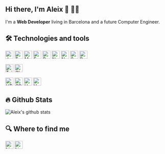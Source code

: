 ## Hi there, I'm Aleix 👋 :technologist:

<!--
**aleixmarsa/aleixmarsa** is a ✨ _special_ ✨ repository because its `README.md` (this file) appears on your GitHub profile.
-->

I'm a **Web Developer** living in Barcelona and a future Computer Engineer. 

## 🛠  Technologies and tools
<div align="left">
  <a href="#"><img src="https://img.shields.io/badge/JavaScript-282C34?logo=javascript&logoColor=F7DF1E" alt="JavaScript logo" title="JavaScript" height="25" /></a>
    <a href="#"><img src="https://img.shields.io/badge/Typescript-282C34?logo=typescript&logoColor=3178C6" alt="Typescript" title="Typescript" height="25" /></a>
  <a href="#"><img src="https://img.shields.io/badge/MongoDB-282C34?logo=mongodb&logoColor=07AC4F" alt="MongoDB" title="MongoDB" height="25" /></a>
  <a href="#"><img src="https://img.shields.io/badge/Express-282C34?logo=express&logoColor=61DAFB" alt="Express" title="Express" height="25" /></a>
  <a href="#"><img src="https://img.shields.io/badge/ReactJs-282C34?logo=react&logoColor=61DAFB" alt="ReactJs" title="ReactJs" height="25" /></a>
  <a href="#"><img src="https://img.shields.io/badge/NodeJs-282C34?logo=Nodedotjs&logoColor=6cc24a" alt="NodeJs" title="NodeJs" height="25" /></a>
    <a href="#"><img src="https://img.shields.io/badge/NextJs-282C34?logo=next.js&logoColor=white" alt="NextJs" title="NextJs" height="25" /></a>
  <a href="#"><img src="https://img.shields.io/badge/Socket.io-282C34?logo=socket.io&logoColor=white" alt="Socket.io" title="Socket.io" height="25" /></a>
  <a href="#"><img src="https://img.shields.io/badge/Redux-282C34?logo=redux&logoColor=7248b5" alt="Redux" title="Redux" height="25" /></a>  
 
  <a href="#"><img src="https://img.shields.io/badge/Tailwind%20UI-282C34?logo=tailwind-css&logoColor=07b0ce" alt="Tailwind" title="Tailwind" height="25" /></a>
  <a href="#"><img src="https://img.shields.io/badge/Chakra%20UI-282C34?logo=chakraui&logoColor=white" alt="Chakra" title="Chakra" height="25" /></a>
  
  <a href="#"><img src="https://img.shields.io/badge/HTML5-282C34?logo=html5&logoColor=E34F26" alt="HTML5" title="HTML5" height="25" /></a>
  <a href="#"><img src="https://img.shields.io/badge/CSS3-282C34?logo=css3&logoColor=1572B6" alt="CSS3" title="CSS3" height="25" /></a>
  <a href="#"><img src="https://img.shields.io/badge/Heroku-282C34?logo=heroku&logoColor=764ABC" alt="Heroku" title="Heroku" height="25" /></a>
  <a href="#"><img src="https://img.shields.io/badge/Vercel-282C34?logo=vercel&logoColor=white" alt="Vercel" title="Vercel" height="25" /></a>  

</div>
  
## 🔥 Github Stats

<!--
![Aleix's Top Langs](https://github-readme-stats.vercel.app/api/top-langs/?username=aleixmarsa&theme=chartreuse-dark&layout=compact)
<br>
-->

![Aleix's github stats](https://github-readme-stats.vercel.app/api?username=aleixmarsa&show_icons=true&theme=chartreuse-dark)

## 🔍  Where to find me
<div align="left">
  <a href="https://www.linkedin.com/in/aleix-marsa-sabria/" target="_blank"><img alt='Linkedin' src='https://img.shields.io/badge/LinkedIn-282C34?logo=linkedin&logoColor=0077B5'   height="25" /></a>
  <a href="mailto:aleix.marsa@gmail.com" target="_blank"><img alt='Linkedin' src='https://img.shields.io/badge/-Gmail-282C34?logo=Gmail&logoColor=red'       height="25" /></a>
</div>
